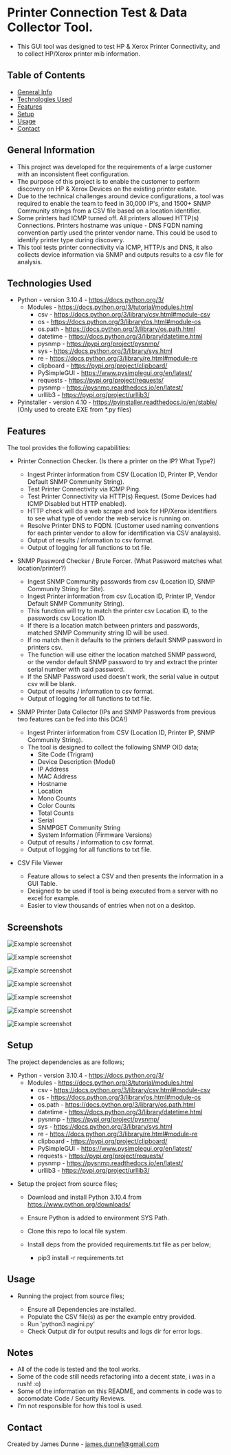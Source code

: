 # Printer Connection Test & Data Collector Tool.

 - This GUI tool was designed to test HP & Xerox Printer Connectivity, and to collect HP/Xerox printer mib information.

## Table of Contents
* [General Info](#general-information)
* [Technologies Used](#technologies-used)
* [Features](#features)
* [Setup](#setup)
* [Usage](#usage)
* [Contact](#contact)

## General Information
- This project was developed for the requirements of a large customer with an inconsistent fleet configuration.
- The purpose of this project is to enable the customer to perform discovery on HP & Xerox Devices on the existing printer estate.
- Due to the technical challenges around device configurations, a tool was required to enable the team to feed in 30,000 IP's, and 1500+ SNMP Community strings from a CSV file based on a location identifier. 
- Some printers had ICMP turned off. All printers allowed HTTP(s) Connections. Printers hostname was unique - DNS FQDN naming convention partly used the printer vendor name. This could be used to identify printer type during discovery.
- This tool tests printer connectivity via ICMP, HTTP/s and DNS, it also collects device information via SNMP and outputs results to a csv file for analysis.

## Technologies Used
- Python - version 3.10.4 - https://docs.python.org/3/
    - Modules - https://docs.python.org/3/tutorial/modules.html
        - csv - https://docs.python.org/3/library/csv.html#module-csv
        - os - https://docs.python.org/3/library/os.html#module-os
        - os.path - https://docs.python.org/3/library/os.path.html
        - datetime - https://docs.python.org/3/library/datetime.html
        - pysnmp - https://pypi.org/project/pysnmp/
        - sys -  https://docs.python.org/3/library/sys.html
        - re - https://docs.python.org/3/library/re.html#module-re
        - clipboard - https://pypi.org/project/clipboard/
        - PySimpleGUI - https://www.pysimplegui.org/en/latest/
        - requests - https://pypi.org/project/requests/
        - pysnmp - https://pysnmp.readthedocs.io/en/latest/
        - urllib3 - https://pypi.org/project/urllib3/
- Pyinstaller - version 4.10 - https://pyinstaller.readthedocs.io/en/stable/ (Only used to create EXE from *.py files)

## Features
The tool provides the following capabilities:

* Printer Connection Checker. (Is there a printer on the IP? What Type?)
  - Ingest Printer information from CSV (Location ID, Printer IP, Vendor Default SNMP Community String). 
  - Test Printer Connectivity via ICMP Ping.
  - Test Printer Connectivity via HTTP(s) Request. (Some Devices had ICMP Disabled but HTTP enabled).
  - HTTP check will do a web scrape and look for HP/Xerox identifiers to see what type of vendor the web service is running on. 
  - Resolve Printer DNS to FQDN. (Customer used naming conventions for each printer vendor to allow for identification via CSV analaysis). 
  - Output of results / information to csv format.
  - Output of logging for all functions to txt file.

* SNMP Password Checker / Brute Forcer. (What Password matches what location/printer?)
  - Ingest SNMP Community passwords from csv (Location ID, SNMP Community String for Site).
  - Ingest Printer information from csv (Location ID, Printer IP, Vendor Default SNMP Community String). 
  - This function will try to match the printer csv Location ID, to the passwords csv Location ID. 
  - If there is a location match between printers and passwords, matched SNMP Community string ID will be used.
  - If no match then it defaults to the printers default SNMP password in printers csv.
  - The function will use either the location matched SNMP password, or the vendor default SNMP password to try and extract the printer serial number with said password.
  - If the SNMP Password used doesn't work, the serial value in output csv will be blank. 
  - Output of results / information to csv format.
  - Output of logging for all functions to txt file.

* SNMP Printer Data Collector (IPs and SNMP Passwords from previous two features can be fed into this DCA!)
  - Ingest Printer information from CSV (Location ID, Printer IP, SNMP Community String).
  - The tool is designed to collect the following SNMP OID data;
    - Site Code (Trigram)
    - Device Description (Model)
    - IP Address
    - MAC Address
    - Hostname
    - Location
    - Mono Counts
    - Color Counts
    - Total Counts
    - Serial
    - SNMPGET Community String
    - System Information (Firmware Versions)
  - Output of results / information to csv format.
  - Output of logging for all functions to txt file.

* CSV File Viewer
  - Feature allows to select a CSV and then presents the information in a GUI Table. 
  - Designed to be used if tool is being executed from a server with no excel for example.
  - Easier to view thousands of entries when not on a desktop. 
 
## Screenshots
![Example screenshot](./screenshots/Nagini-SS-01.png)

![Example screenshot](./screenshots/Nagini-SS-02.png)

![Example screenshot](./screenshots/Nagini-SS-03.png)

![Example screenshot](./screenshots/Nagini-SS-04.png)

![Example screenshot](./screenshots/Nagini-SS-05.png)

![Example screenshot](./screenshots/Nagini-SS-06.png)

![Example screenshot](./screenshots/Nagini-SS-07.png)

## Setup
The project dependencies as are follows;

- Python - version 3.10.4 - https://docs.python.org/3/
    - Modules - https://docs.python.org/3/tutorial/modules.html
        - csv - https://docs.python.org/3/library/csv.html#module-csv
        - os - https://docs.python.org/3/library/os.html#module-os
        - os.path - https://docs.python.org/3/library/os.path.html
        - datetime - https://docs.python.org/3/library/datetime.html
        - pysnmp - https://pypi.org/project/pysnmp/
        - sys -  https://docs.python.org/3/library/sys.html
        - re - https://docs.python.org/3/library/re.html#module-re
        - clipboard - https://pypi.org/project/clipboard/
        - PySimpleGUI - https://www.pysimplegui.org/en/latest/
        - requests - https://pypi.org/project/requests/
        - pysnmp - https://pysnmp.readthedocs.io/en/latest/
        - urllib3 - https://pypi.org/project/urllib3/

* Setup the project from source files;

    - Download and install Python 3.10.4 from https://www.python.org/downloads/

    - Ensure Python is added to environment SYS Path.

    - Clone this repo to local file system.

    - Install deps from the provided requirements.txt file as per below;
 
        - pip3 install -r requirements.txt

## Usage

* Running the project from source files;

    - Ensure all Dependencies are installed.
    - Populate the CSV file(s) as per the example entry provided. 
    - Run 'python3 nagini.py' 
    - Check Output dir for output results and logs dir for error logs. 

## Notes

   - All of the code is tested and the tool works.
   - Some of the code still needs refactoring into a decent state, i was in a rush! :o)
   - Some of the information on this README, and comments in code was to accomodate Code / Security Reviews.
   - I'm not responsible for how this tool is used. 
    
## Contact
Created by James Dunne - <james.dunne1@gmail.com>
